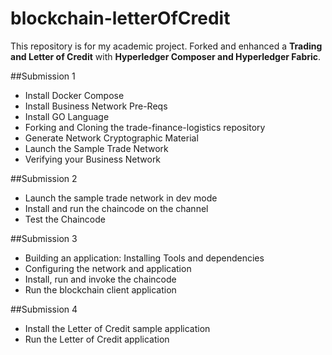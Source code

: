 # blockchain-letterOfCredit

This repository is for my academic project. Forked and enhanced a **Trading and Letter of Credit** with **Hyperledger Composer and Hyperledger Fabric**.

##Submission 1
- Install Docker Compose
- Install Business Network Pre-Reqs
- Install GO Language
- Forking and Cloning the trade-finance-logistics repository
- Generate Network Cryptographic Material
- Launch the Sample Trade Network
- Verifying your Business Network

##Submission 2
- Launch the sample trade network in dev mode
- Install and run the chaincode on the channel
- Test the Chaincode

##Submission 3
- Building an application: Installing Tools and dependencies
- Configuring the network and application
- Install, run and invoke the chaincode
- Run the blockchain client application

##Submission 4
- Install the Letter of Credit sample application
- Run the Letter of Credit application
